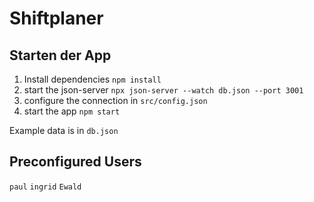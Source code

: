 # Shiftplaner

## Starten der App
1) Install dependencies
  `npm install`
2) start the json-server
  `npx json-server --watch db.json --port 3001`
3) configure the connection in 
   `src/config.json` 
4) start the app
   `npm start`

Example data is in `db.json`

## Preconfigured Users
`paul` `ingrid` `Ewald`